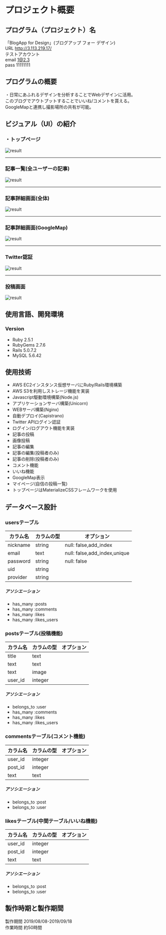 # プロジェクト概要
## プログラム（プロジェクト）名
「BlogApp for Design」(ブログアップ フォー デザイン)<br>
URL http://3.113.219.17/<br>
テストアカウント<br>
email 1@2.3<br>
pass  11111111


<!-------------------------------------------------- -->
## プログラムの概要
・日常にあふれるデザインを分析することでWebデザインに活用。<br>
このブログでアウトプットすることでいいね/コメントを貰える。<br>
GoogleMapと連携し撮影場所の共有が可能。<br>
<!-------------------------------------------------- -->
## ビジュアル（UI）の紹介

### ・トップページ
![result](https://i.gyazo.com/9faa8c3b0f3d6ab19f92cb1e56fe970a.gif)<br>
***
### 記事一覧(全ユーザーの記事)
![result](https://i.gyazo.com/ece0dbf23d28de57400572846187a2e6.gif)<br>
***
### 記事詳細画面(全体)
![result](https://i.gyazo.com/da560e906b491d952e2985a36ffbe52e.gif)<br>
***
### 記事詳細画面(GoogleMap)
![result](https://i.gyazo.com/98ac7fb5d6f28cfb7aefb14b5dcd42c5.gif)<br>
***
### Twitter認証
![result](https://user-images.githubusercontent.com/46291510/64194836-05060e80-cebb-11e9-84ea-0cd90510884b.png)<br>
***
### 投稿画面
![result](https://user-images.githubusercontent.com/46291510/65245742-19d3da80-db28-11e9-97e4-f826424b21a8.png)<br>



<!-------------------------------------------------- -->
## 使用言語、開発環境

### Version
- Ruby 2.5.1
- RubyGems 2.7.6
- Rails 5.0.7.2
- MySQL 5.6.42

<!-------------------------------------------------- -->
## 使用技術
- AWS EC2インスタンス仮想サーバにRuby/Rails環境構築
- AWS S3を利用しストレージ機能を実装
- Javascript駆動環境構築(Node.js)
- アプリケーションサーバ構築(Unicorn)
- WEBサーバ構築(Nginx)
- 自動デプロイ(Capistrano)
- Twitter APIログイン認証
- ログイン/ログアウト機能を実装
- 記事の投稿
- 画像投稿
- 記事の編集
- 記事の編集(投稿者のみ)
- 記事の削除(投稿者のみ)
- コメント機能
- いいね機能
- GoogleMap表示
- マイページ(自信の投稿一覧)
- トップページはMaterializeCSSフレームワークを使用


<!-------------------------------------------------- -->
## データベース設計

### usersテーブル
|カラム名|カラムの型|オプション|
|------|----|-------|
|nickname|string|null: false,add_index|
|email|text|null: false,add_index,unique|
|password|string|null: false|
|uid|string||
|provider|string||

##### アソシエーション
- has_many :posts<br>
- has_many :comments
- has_many :likes<br>
- has_many :likes_users

### postsテーブル(投稿機能)
|カラム名|カラムの型|オプション|
|------|----|-------|
|title|text||
|text|text||
|text|image||
|user_id|integer||
##### アソシエーション
- belongs_to :user<br>
- has_many :comments<br>
- has_many :likes<br>
- has_many :likes_users


### commentsテーブル(コメント機能)
|カラム名|カラムの型|オプション|
|------|----|-------|
|user_id|integer||
|post_id|integer||
|text|text||

##### アソシエーション
- belongs_to :post<br>
- belongs_to :user

### likesテーブル(中間テーブル/いいね機能)
|カラム名|カラムの型|オプション|
|------|----|-------|
|user_id|integer||
|post_id|integer||
|text|text||

##### アソシエーション
- belongs_to :post<br>
- belongs_to :user

<!-------------------------------------------------- -->
## 製作時期と製作期間
製作期間 2019/08/08-2019/09/18<br>
作業時間 約50時間<br>


